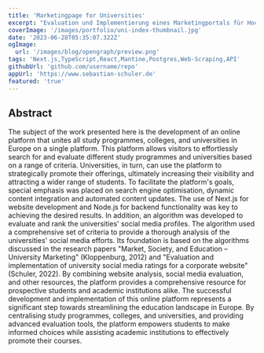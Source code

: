 ```yaml
---
title: 'Marketingpage for Universities'
excerpt: "Evaluation und Implementierung eines Marketingportals für Hochschulen"
coverImage: '/images/portfolio/uni-index-thumbnail.jpg'
date: '2023-06-28T05:35:07.322Z'
ogImage: 
  url: '/images/blog/opengraph/preview.png'
tags: 'Next.js,TypeScript,React,Mantine,Postgres,Web-Scraping,API'
githubUrl: 'github.com/username/repo'
appUrl: 'https://www.sebastian-schuler.de'
featured: 'true'
---
```


## Abstract

The subject of the work presented here is the development of an online platform that unites all study programmes, colleges, and universities in Europe on a single platform. This platform allows visitors to effortlessly search for and evaluate different study programmes and universities based on a range of criteria. Universities, in turn, can use the platform to strategically promote their offerings, ultimately increasing their visibility and attracting a wider range of students. To facilitate the platform's goals, special emphasis was placed on search engine optimisation, dynamic content integration and automated content updates. The use of Next.js for website development and Node.js for backend functionality was key to achieving the desired results. In addition, an algorithm was developed to evaluate and rank the universities' social media profiles. The algorithm used a comprehensive set of criteria to provide a thorough analysis of the universities' social media efforts. Its foundation is based on the algorithms discussed in the research papers "Market, Society, and Education – University Marketing" (Kloppenburg, 2012) and "Evaluation and implementation of university social media ratings for a corporate website" (Schuler, 2022). By combining website analysis, social media evaluation, and other resources, the platform provides a comprehensive resource for prospective students and academic institutions alike. The successful development and implementation of this online platform represents a significant step towards streamlining the education landscape in Europe. By centralising study programmes, colleges, and universities, and providing advanced evaluation tools, the platform empowers students to make informed choices while assisting academic institutions to effectively promote their courses.
